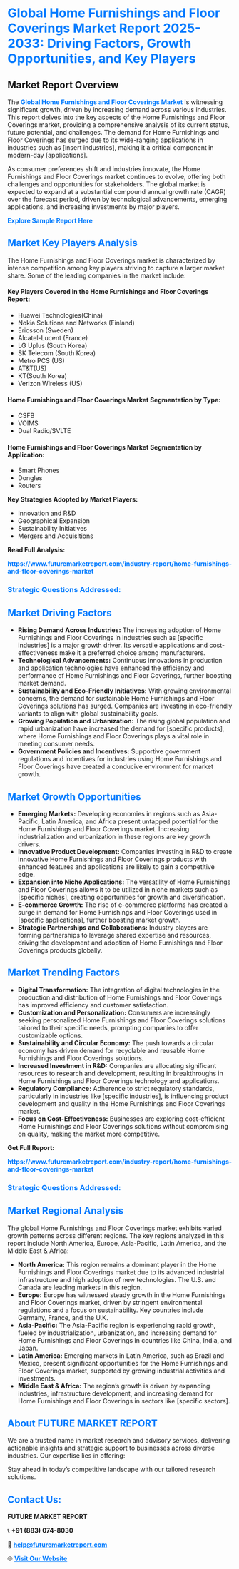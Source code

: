<h1 style="color: #007BFF;">Global Home Furnishings and Floor Coverings Market Report 2025-2033: Driving Factors, Growth Opportunities, and Key Players</h1>

<section id="overview">
<h2>Market Report Overview</h2>
<p>The <a href="https://www.futuremarketreport.com/industry-report/home-furnishings-and-floor-coverings-market" style="color: #007BFF; text-decoration: none;"><strong>Global Home Furnishings and Floor Coverings Market</strong></a> is witnessing significant growth, driven by increasing demand across various industries. This report delves into the key aspects of the Home Furnishings and Floor Coverings market, providing a comprehensive analysis of its current status, future potential, and challenges. The demand for Home Furnishings and Floor Coverings has surged due to its wide-ranging applications in industries such as [insert industries], making it a critical component in modern-day [applications].</p>
<p>As consumer preferences shift and industries innovate, the Home Furnishings and Floor Coverings market continues to evolve, offering both challenges and opportunities for stakeholders. The global market is expected to expand at a substantial compound annual growth rate (CAGR) over the forecast period, driven by technological advancements, emerging applications, and increasing investments by major players.</p>
</section>

<section id="overview">
<p><a href="https://www.futuremarketreport.com/request-sample/reportId=34691" style="color: #007BFF; text-decoration: none;"><strong>Explore Sample Report Here</strong></a></p>
</section>

<section id="key-players">
<h2 style="color: #007BFF;">Market Key Players Analysis</h2>
<p>The Home Furnishings and Floor Coverings market is characterized by intense competition among key players striving to capture a larger market share. Some of the leading companies in the market include:</p>
<h4>Key Players Covered in the Home Furnishings and Floor Coverings Report:</h4>
<ul><li>Huawei Technologies(China)</li><li>Nokia Solutions and Networks (Finland)</li><li>Ericsson (Sweden)</li><li>Alcatel-Lucent (France)</li><li>LG Uplus (South Korea)</li><li>SK Telecom (South Korea)</li><li>Metro PCS (US)</li><li>AT&amp;T(US)</li><li>KT(South Korea)</li><li>Verizon Wireless (US)</li></ul>
<h4>Home Furnishings and Floor Coverings Market Segmentation by Type:</h4>
<ul><li>CSFB</li><li>VOIMS</li><li>Dual Radio/SVLTE</li></ul>

<h4>Home Furnishings and Floor Coverings Market Segmentation by Application:</h4>
<ul><li>Smart Phones</li><li>Dongles</li><li>Routers</li></ul>
<p><strong>Key Strategies Adopted by Market Players:</strong></p>
<ul>
<li>Innovation and R&D</li>
<li>Geographical Expansion</li>
<li>Sustainability Initiatives</li>
<li>Mergers and Acquisitions</li>
</ul>
</section>

<section>
<p><strong>Read Full Analysis: </strong></p><a href="https://www.futuremarketreport.com/industry-report/home-furnishings-and-floor-coverings-market" style="color: #007BFF; text-decoration: none;"><strong>https://www.futuremarketreport.com/industry-report/home-furnishings-and-floor-coverings-market</strong></a>
<h3 style="color: #007BFF;">Strategic Questions Addressed:</h3>
</section>

<section id="driving-factors">
<h2 style="color: #007BFF;">Market Driving Factors</h2>
<ul>
<li><strong>Rising Demand Across Industries:</strong> The increasing adoption of Home Furnishings and Floor Coverings in industries such as [specific industries] is a major growth driver. Its versatile applications and cost-effectiveness make it a preferred choice among manufacturers.</li>
<li><strong>Technological Advancements:</strong> Continuous innovations in production and application technologies have enhanced the efficiency and performance of Home Furnishings and Floor Coverings, further boosting market demand.</li>
<li><strong>Sustainability and Eco-Friendly Initiatives:</strong> With growing environmental concerns, the demand for sustainable Home Furnishings and Floor Coverings solutions has surged. Companies are investing in eco-friendly variants to align with global sustainability goals.</li>
<li><strong>Growing Population and Urbanization:</strong> The rising global population and rapid urbanization have increased the demand for [specific products], where Home Furnishings and Floor Coverings plays a vital role in meeting consumer needs.</li>
<li><strong>Government Policies and Incentives:</strong> Supportive government regulations and incentives for industries using Home Furnishings and Floor Coverings have created a conducive environment for market growth.</li>
</ul>
</section>

<section id="growth-opportunities">
<h2 style="color: #007BFF;">Market Growth Opportunities</h2>
<ul>
<li><strong>Emerging Markets:</strong> Developing economies in regions such as Asia-Pacific, Latin America, and Africa present untapped potential for the Home Furnishings and Floor Coverings market. Increasing industrialization and urbanization in these regions are key growth drivers.</li>
<li><strong>Innovative Product Development:</strong> Companies investing in R&D to create innovative Home Furnishings and Floor Coverings products with enhanced features and applications are likely to gain a competitive edge.</li>
<li><strong>Expansion into Niche Applications:</strong> The versatility of Home Furnishings and Floor Coverings allows it to be utilized in niche markets such as [specific niches], creating opportunities for growth and diversification.</li>
<li><strong>E-commerce Growth:</strong> The rise of e-commerce platforms has created a surge in demand for Home Furnishings and Floor Coverings used in [specific applications], further boosting market growth.</li>
<li><strong>Strategic Partnerships and Collaborations:</strong> Industry players are forming partnerships to leverage shared expertise and resources, driving the development and adoption of Home Furnishings and Floor Coverings products globally.</li>
</ul>
</section>

<section id="trending-factors">
<h2 style="color: #007BFF;">Market Trending Factors</h2>
<ul>
<li><strong>Digital Transformation:</strong> The integration of digital technologies in the production and distribution of Home Furnishings and Floor Coverings has improved efficiency and customer satisfaction.</li>
<li><strong>Customization and Personalization:</strong> Consumers are increasingly seeking personalized Home Furnishings and Floor Coverings solutions tailored to their specific needs, prompting companies to offer customizable options.</li>
<li><strong>Sustainability and Circular Economy:</strong> The push towards a circular economy has driven demand for recyclable and reusable Home Furnishings and Floor Coverings solutions.</li>
<li><strong>Increased Investment in R&D:</strong> Companies are allocating significant resources to research and development, resulting in breakthroughs in Home Furnishings and Floor Coverings technology and applications.</li>
<li><strong>Regulatory Compliance:</strong> Adherence to strict regulatory standards, particularly in industries like [specific industries], is influencing product development and quality in the Home Furnishings and Floor Coverings market.</li>
<li><strong>Focus on Cost-Effectiveness:</strong> Businesses are exploring cost-efficient Home Furnishings and Floor Coverings solutions without compromising on quality, making the market more competitive.</li>
</ul>
</section>

<section>
<p><strong>Get Full Report: </strong></p><a href="https://www.futuremarketreport.com/industry-report/home-furnishings-and-floor-coverings-market" style="color: #007BFF; text-decoration: none;"><strong>https://www.futuremarketreport.com/industry-report/home-furnishings-and-floor-coverings-market</strong></a>
<h3 style="color: #007BFF;">Strategic Questions Addressed:</h3>
</section>


<section id="regional-analysis">
<h2 style="color: #007BFF;">Market Regional Analysis</h2>
<p>The global Home Furnishings and Floor Coverings market exhibits varied growth patterns across different regions. The key regions analyzed in this report include North America, Europe, Asia-Pacific, Latin America, and the Middle East & Africa:</p>
<ul>
<li><strong>North America:</strong> This region remains a dominant player in the Home Furnishings and Floor Coverings market due to its advanced industrial infrastructure and high adoption of new technologies. The U.S. and Canada are leading markets in this region.</li>
<li><strong>Europe:</strong> Europe has witnessed steady growth in the Home Furnishings and Floor Coverings market, driven by stringent environmental regulations and a focus on sustainability. Key countries include Germany, France, and the U.K.</li>
<li><strong>Asia-Pacific:</strong> The Asia-Pacific region is experiencing rapid growth, fueled by industrialization, urbanization, and increasing demand for Home Furnishings and Floor Coverings in countries like China, India, and Japan.</li>
<li><strong>Latin America:</strong> Emerging markets in Latin America, such as Brazil and Mexico, present significant opportunities for the Home Furnishings and Floor Coverings market, supported by growing industrial activities and investments.</li>
<li><strong>Middle East & Africa:</strong> The region’s growth is driven by expanding industries, infrastructure development, and increasing demand for Home Furnishings and Floor Coverings in sectors like [specific sectors].</li>
</ul>
</section>

<footer>
<h2 style="color: #007BFF;">About FUTURE MARKET REPORT</h2>
<p>We are a trusted name in market research and advisory services, delivering actionable insights and strategic support to businesses across diverse industries. Our expertise lies in offering:</p>

<p>Stay ahead in today’s competitive landscape with our tailored research solutions.</p>

<h2 style="color: #007BFF;">Contact Us:</h2>
<p><strong>FUTURE MARKET REPORT</strong></p>
<p>📞 <strong>+91 (883) 074-8030</strong></p>
<p>📧 <strong><a href="mailto:help@futuremarketreport.com" style="color: #007BFF;">help@futuremarketreport.com</a></strong></p>
<p>🌐 <strong><a href="https://www.futuremarketreport.com/" style="color: #007BFF;">Visit Our Website</a></strong></p>
</footer>